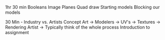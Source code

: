 1hr 30 min Booleans
Image Planes
Quad draw
Starting models
Blocking our models

30 Min - Industry vs. Artists
Concept Art -> Modelers -> UV's -> Textures -> Rendering
Artist -> Typically think of the whole process
Introduction to assignment
